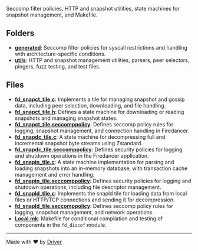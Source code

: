 <!--------------------------------------------------------------------------------->
<!-- IMPORTANT: This file is auto-generated by Driver (https://driver.ai). -------->
<!-- Manual edits may be overwritten on future commits. --------------------------->
<!--------------------------------------------------------------------------------->

Seccomp filter policies, HTTP and snapshot utilities, state machines for snapshot management, and Makefile.

## Folders
- **[generated](generated/README.md)**: Seccomp filter policies for syscall restrictions and handling with architecture-specific conditions.
- **[utils](utils/README.md)**: HTTP and snapshot management utilities, parsers, peer selectors, pingers, fuzz testing, and test files.

## Files
- **[fd_snapct_tile.c](fd_snapct_tile.c.md)**: Implements a tile for managing snapshot and gossip data, including peer selection, downloading, and file handling.
- **[fd_snapct_tile.h](fd_snapct_tile.h.md)**: Defines a state machine for downloading or reading snapshots and managing snapshot states.
- **[fd_snapct_tile.seccomppolicy](fd_snapct_tile.seccomppolicy.md)**: Defines seccomp policy rules for logging, snapshot management, and connection handling in Firedancer.
- **[fd_snapdc_tile.c](fd_snapdc_tile.c.md)**: A state machine for decompressing full and incremental snapshot byte streams using Zstandard.
- **[fd_snapdc_tile.seccomppolicy](fd_snapdc_tile.seccomppolicy.md)**: Defines security policies for logging and shutdown operations in the Firedancer application.
- **[fd_snapin_tile.c](fd_snapin_tile.c.md)**: A state machine implementation for parsing and loading snapshots into an in-memory database, with transaction cache management and error handling.
- **[fd_snapin_tile.seccomppolicy](fd_snapin_tile.seccomppolicy.md)**: Defines security policies for logging and shutdown operations, including file descriptor management.
- **[fd_snapld_tile.c](fd_snapld_tile.c.md)**: Implements the snapld tile for loading data from local files or HTTP/TCP connections and sending it for decompression.
- **[fd_snapld_tile.seccomppolicy](fd_snapld_tile.seccomppolicy.md)**: Defines seccomp policy rules for logging, snapshot management, and network operations.
- **[Local.mk](Local.mk.md)**: Makefile for conditional compilation and testing of components in the `fd_discof` module.

---
Made with ❤️ by [Driver](https://www.driver.ai/)